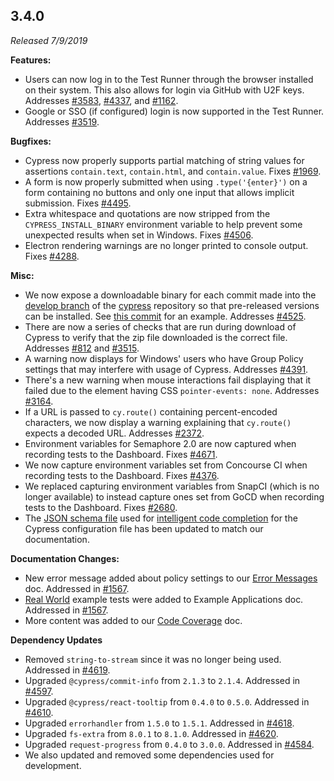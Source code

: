## 3.4.0

_Released 7/9/2019_

**Features:**

- Users can now log in to the Test Runner through the browser installed on their
  system. This also allows for login via GitHub with U2F keys. Addresses
  [#3583](https://github.com/cypress-io/cypress/issues/3583),
  [#4337](https://github.com/cypress-io/cypress/issues/4337), and
  [#1162](https://github.com/cypress-io/cypress/issues/1162).
- Google or SSO (if configured) login is now supported in the Test Runner.
  Addresses [#3519](https://github.com/cypress-io/cypress/issues/3519).

**Bugfixes:**

- Cypress now properly supports partial matching of string values for assertions
  `contain.text`, `contain.html`, and `contain.value`. Fixes
  [#1969](https://github.com/cypress-io/cypress/issues/1969).
- A form is now properly submitted when using `.type('{enter}')` on a form
  containing no buttons and only one input that allows implicit submission.
  Fixes [#4495](https://github.com/cypress-io/cypress/issues/4495).
- Extra whitespace and quotations are now stripped from the
  `CYPRESS_INSTALL_BINARY` environment variable to help prevent some unexpected
  results when set in Windows. Fixes
  [#4506](https://github.com/cypress-io/cypress/issues/4506).
- Electron rendering warnings are no longer printed to console output. Fixes
  [#4288](https://github.com/cypress-io/cypress/issues/4288).

**Misc:**

- We now expose a downloadable binary for each commit made into the
  [develop branch](https://github.com/cypress-io/cypress/commits/develop) of the
  [cypress](https://github.com/cypress-io/cypress) repository so that
  pre-released versions can be installed. See
  [this commit](https://github.com/cypress-io/cypress/commit/52ca8ed8399c5ef467efbee7a2d00fe0863e7f36#commitcomment-34237047)
  for an example. Addresses
  [#4525](https://github.com/cypress-io/cypress/issues/4525).
- There are now a series of checks that are run during download of Cypress to
  verify that the zip file downloaded is the correct file. Addresses
  [#812](https://github.com/cypress-io/cypress/issues/812) and
  [#3515](https://github.com/cypress-io/cypress/issues/3515).
- A warning now displays for Windows' users who have Group Policy settings that
  may interfere with usage of Cypress. Addresses
  [#4391](https://github.com/cypress-io/cypress/issues/4391).
- There's a new warning when mouse interactions fail displaying that it failed
  due to the element having CSS `pointer-events: none`. Addresses
  [#3164](https://github.com/cypress-io/cypress/issues/3164).
- If a URL is passed to `cy.route()` containing percent-encoded characters, we
  now display a warning explaining that `cy.route()` expects a decoded URL.
  Addresses [#2372](https://github.com/cypress-io/cypress/issues/2372).
- Environment variables for Semaphore 2.0 are now captured when recording tests
  to the Dashboard. Fixes
  [#4671](https://github.com/cypress-io/cypress/issues/4671).
- We now capture environment variables set from Concourse CI when recording
  tests to the Dashboard. Fixes
  [#4376](https://github.com/cypress-io/cypress/issues/4376).
- We replaced capturing environment variables from SnapCI (which is no longer
  available) to instead capture ones set from GoCD when recording tests to the
  Dashboard. Fixes [#2680](https://github.com/cypress-io/cypress/issues/2680).
- The [JSON schema file](https://on.cypress.io/cypress.schema.json) used for
  [intelligent code completion](/guides/tooling/IDE-integration#Intelligent-Code-Completion)
  for the Cypress configuration file has been updated to match our
  documentation.

**Documentation Changes:**

- New error message added about policy settings to our
  [Error Messages](/guides/references/error-messages) doc. Addressed in
  [#1567](https://github.com/cypress-io/cypress-documentation/pull/1754).
- [Real World](/examples/applications#Realworld) example tests were
  added to Example Applications doc. Addressed in
  [#1567](https://github.com/cypress-io/cypress-documentation/pull/1836).
- More content was added to our [Code Coverage](/guides/tooling/code-coverage)
  doc.

**Dependency Updates**

- Removed `string-to-stream` since it was no longer being used. Addressed in
  [#4619](https://github.com/cypress-io/cypress/pull/4619).
- Upgraded `@cypress/commit-info` from `2.1.3` to `2.1.4`. Addressed in
  [#4597](https://github.com/cypress-io/cypress/pull/4597).
- Upgraded `@cypress/react-tooltip` from `0.4.0` to `0.5.0`. Addressed in
  [#4610](https://github.com/cypress-io/cypress/pull/4610).
- Upgraded `errorhandler` from `1.5.0` to `1.5.1`. Addressed in
  [#4618](https://github.com/cypress-io/cypress/pull/4618).
- Upgraded `fs-extra` from `8.0.1` to `8.1.0`. Addressed in
  [#4620](https://github.com/cypress-io/cypress/pull/4620).
- Upgraded `request-progress` from `0.4.0` to `3.0.0`. Addressed in
  [#4584](https://github.com/cypress-io/cypress/pull/4584).
- We also updated and removed some dependencies used for development.
